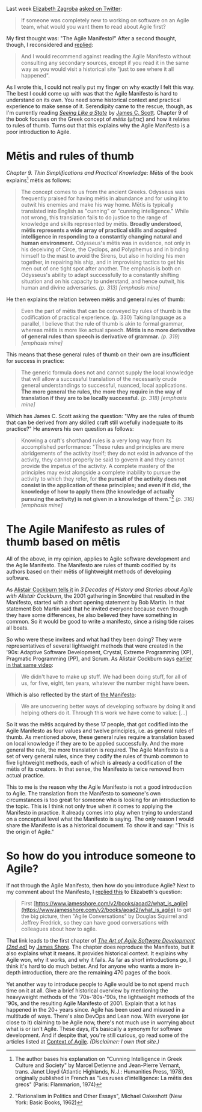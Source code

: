 <!--
.. title: The Agile Manifesto is a poor introduction to Agile
.. slug: the-agile-manifesto-is-a-poor-introduction-to-agile
.. date: 2022-08-12 09:37:25 UTC+02:00
.. tags: agile, agile manifesto, mētis, teaching
.. category: agile
.. link: 
.. description: 
.. type: text
-->

Last week [Elizabeth Zagroba](https://twitter.com/ezagroba) [asked on Twitter](https://twitter.com/ezagroba/status/1557608861690912772):

> If someone was completely new to working on software on an Agile team, what would you want them to read about Agile first?

My first thought was: "The Agile Manifesto!" After a second thought, though, I reconsidered and [replied](https://twitter.com/j19sch/status/1557650105930579968):

> And I would recommend against reading the Agile Manifesto without consulting any secondary sources, except if you read it in the same way as you would visit a historical site "just to see where it all happened".

As I wrote this, I could not really put my finger on why exactly I felt this way. The best I could come up with was that the Agile Manifesto is hard to understand on its own. You need some historical context and practical experience to make sense of it. Serendipity came to the rescue, though, as I'm currently reading [*Seeing Like a State*](https://en.wikipedia.org/wiki/Seeing_Like_a_State) by [James C. Scott](https://en.wikipedia.org/wiki/James_C._Scott). Chapter 9 of the book focuses on the Greek concept of *mētis* (μῆτις) and how it relates to rules of thumb. Turns out that this explains why the Agile Manifesto is a poor introduction to Agile.

<!-- TEASER_END -->



# Mētis and rules of thumb

*Chapter 9. Thin Simplifications and Practical Knowledge: Mētis* of the book explains[^1] mētis as follows:

> The concept comes to us from the ancient Greeks. Odysseus was frequently praised for having mētis in abundance and for using it to outwit his enemies and make his way home. Mētis is typically translated into English as "cunning" or "cunning intelligence." While not wrong, this translation fails to do justice to the range of knowledge and skills represented by mētis. __Broadly understood, mētis represents a wide array of practical skills and acquired intelligence in responding to a constantly changing natural and human environment.__ Odysseus's mētis was in evidence, not only in his deceiving of Circe, the Cyclops, and Polyphemus and in binding himself to the mast to avoid the Sirens, but also in holding his men together, in repairing his ship, and in improvising tactics to get his men out of one tight spot after another. The emphasis is both on Odysseus's ability to adapt successfully to a constantly shifting situation and on his capacity to understand, and hence outwit, his human and divine adversaries. *(p. 313) [emphasis mine]*

[^1]: The author bases his explanation on "Cunning Intelligence in Greek Culture and Society" by Marcel Detienne and Jean-Pierre Vernant, trans. Janet Lloyd (Atlantic Highlands, N.J.: Humanities Press, 1978), originally published in French as "Les ruses d’intelligence: La mētis des grecs" (Paris: Flammarion, 1974)

He then explains the relation between mētis and general rules of thumb:

> Even the part of mētis that can be conveyed by rules of thumb is the codification of practical experience. (p. 330) Taking language as a parallel, I believe that the rule of thumb is akin to formal grammar, whereas mētis is more like actual speech. __Mētis is no more derivative of general rules than speech is derivative of grammar.__ *(p. 319) [emphasis mine]*

This means that these general rules of thumb on their own are insufficient for success in practice:

> The generic formula does not and cannot supply the local knowledge that will allow a successful translation of the necessarily crude general understandings to successful, nuanced, local applications. __The more general the rules, the more they require in the way of translation if they are to be locally successful.__ *(p. 318) [emphasis mine]*

Which has James C. Scott asking the question: "Why are the rules of thumb that can be derived from any skilled craft still woefully inadequate to its practice?" He answers his own question as follows:

> Knowing a craft's shorthand rules is a very long way from its accomplished performance: "These rules and principles are mere abridgements of the activity itself; they do not exist in advance of the activity, they cannot properly be said to govern it and they cannot provide the impetus of the activity. A complete mastery of the principles may exist alongside a complete inability to pursue the activity to which they refer, for __the pursuit of the activity does not consist in the application of these principles; and even if it did, the knowledge of how to apply them (the knowledge of actually pursuing the activity) is not given in a knowledge of them__."[^2] *(p. 316) [emphasis mine]*

[^2]: "Rationalism in Politics and Other Essays", Michael Oakeshott (New York: Basic Books, 1962)



# The Agile Manifesto as rules of thumb based on mētis

All of the above, in my opinion, applies to Agile software development and the Agile Manifesto. The Manifesto are rules of thumb codified by its authors based on their mētis of lightweight methods of developing software.

As [Alistair Cockburn tells it](https://youtu.be/fG6N-QNDblM?t=2677) in *3 Decades of History and Stories about Agile with Alistair Cockburn*, the 2001 gathering in Snowbird that resulted in the Manifesto, started with a short opening statement by Bob Martin. In that statement Bob Martin said that he invited everyone because even though they have some differences, he also believed they have something in common. So it would be good to write a manifesto, since a rising tide raises all boats.

So who were these invitees and what had they been doing? They were representatives of several lightweight methods that were created in the '90s: Adaptive Software Development, Crystal, Extreme Programming (XP), Pragmatic Programming (PP), and Scrum. As Alistair Cockburn says [earlier in that same video](https://youtu.be/fG6N-QNDblM?t=1280):

> We didn't have to make up stuff. We had been doing stuff, for all of us, for five, eight, ten years, whatever the number might have been.

Which is also reflected by the start of [the Manifesto](https://agilemanifesto.org/):

> We are uncovering better ways of developing software by doing it and helping others do it. Through this work we have come to value: [...]

So it was the mētis acquired by these 17 people, that got codified into the Agile Manifesto as four values and twelve principles, i.e. as general rules of thumb. As mentioned above, these general rules require a translation based on local knowledge if they are to be applied successfully. And the more general the rule, the more translation is required. The Agile Manifesto is a set of very general rules, since they codify the rules of thumb common to five lightweight methods, each of which is already a codification of the mētis of its creators. In that sense, the Manifesto is twice removed from actual practice.

This to me is the reason why the Agile Manifesto is not a good introduction to Agile. The translation from the Manifesto to someone's own circumstances is too great for someone who is looking for an introduction to the topic. This is I think not only true when it comes to applying the Manifesto in practice. It already comes into play when trying to understand on a conceptual level what the Manifesto is saying. The only reason I would share the Manifesto is as a historical document. To show it and say: "This is the origin of Agile."



# So how do you introduce someone to Agile?
If not through the Agile Manifesto, then how do you introduce Agile? Next to my comment about the Manifesto, I [replied this](https://twitter.com/j19sch/status/1557618194927476736) to Elizabeth's question:

> First [https://www.jamesshore.com/v2/books/aoad2/what_is_agile](https://www.jamesshore.com/v2/books/aoad2/what_is_agile) to get the big picture, then "Agile Conversations" by Douglas Squirrel and Jeffrey Fredrick, so they can have good conversations with colleagues about how to agile.

That link leads to the first chapter of [*The Art of Agile Software Development (2nd ed)*](https://www.jamesshore.com/v2/books/aoad2) by [James Shore](https://twitter.com/jamesshore). The chapter does reproduce the Manifesto, but it also explains what it means. It provides historical context. It explains why Agile won, why it works, and why it fails. As far as short introductions go, I think it's hard to do much better. And for anyone who wants a more in-depth introduction, there are the remaining 470 pages of the book.

Yet another way to introduce people to Agile would be to not spend much time on it at all. Give a brief historical overview by mentioning the heavyweight methods of the '70s-'80s-'90s, the lightweight methods of the '90s, and the resulting Agile Manifesto of 2001. Explain that a lot has happened in the 20+ years since. Agile has been used and misused in a multitude of ways. There's also DevOps and Lean now. With everyone (or close to it) claiming to be Agile now, there's not much use in worrying about what is or isn't Agile. These days, it's basically a synonym for software development. And if despite that, you're still curious, go read some of the articles listed at [Context of Agile](https://context-of-agile.org/). *(Disclaimer: I own that site.)*
